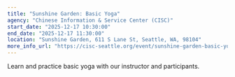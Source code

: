 ```yaml
---
title: "Sunshine Garden: Basic Yoga"
agency: "Chinese Information & Service Center (CISC)"
start_date: "2025-12-17 10:30:00"
end_date: "2025-12-17 11:30:00"
location: "Sunshine Garden, 611 S Lane St, Seattle, WA, 98104"
more_info_url: "https://cisc-seattle.org/event/sunshine-garden-basic-yoga-3/2025-12-17/"
---
```


Learn and practice basic yoga with our instructor and participants.

